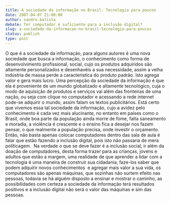 ```yaml
---
title: A sociedade da informação no Brasil: Tecnologia para poucos 
date: 2007-04-07 21:00:00
author: sandro.batista
debate: Ter computador é suficiente para a inclusão digital? 
slug: a-sociedade-da-informacao-no-brasil-tecnologia-para-poucos
status: publish 
type: post
---
```


O que é a sociedade da informação, para alguns autores é uma nova sociedade que busca a informação, o conhecimento como forma de desenvolvimento profissional, social, cujo os produtos adquiridos são altamente personalizados e desenhavéis a sua necessidade, assim a velha indústria de massa perde a caracteristíca do produto padrão. Isto agrega valor e gera mais lucro. Uma percepção da sociedade da informação é que ela é proveniente de um mundo globalizado e altamente tecnológico, cuja o modo de aquisição de produtos e serviços vai além das fronteiras de uma nação, ou seja com clique no computador e acessando a rede internet pode-se adquirir o mundo, assim falam os textos publicitários. Está certo que vivemos essa tal sociedade da informação, cujo a avidez pelo conhecimento é cada vez mais alucinante, no entanto em países como o Brasil, onde boa parte da população ainda morre de fome, falta saneamento e moradia, a violência é crescente e o ensino fica a desejar nos fazem pensar, o que realmente a população precisa, onde investir o orçamento. Então, não basta apenas colocar computadores dentro das sala de aula é falar que estão fazendo a inclusão digital, pois isto não passaria de mera politicagem.  Na verdade o que se deve fazer é a inclusão social, ir além da doação de computadores, desta forma trazer para as crianças, jovens e adultos que estão a margem, uma realidade de que aprender a lidar com a tecnologia é uma maneira de construir sua cidadania, faze-los saber que podem adquirir novos conhecimentos  e agregar mais valor a sua vida, os computadores são apenas máquinas, que sozinhas não surtem efeito nas pessoas, todavia se há alguém disposto a ensinar e mostrar o caminho, as possibilidades com certeza a sociedade da informação terá resultados positivos e a inclusão digital não será o valor das máquinas e sim das pessoas.
